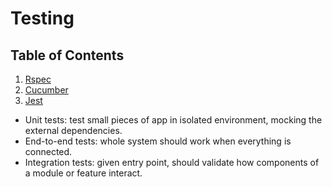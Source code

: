 # Testing

## Table of Contents
1. [Rspec](/rspec.md)
2. [Cucumber](/cucumber.md)
3. [Jest](/jest.md)

* Unit tests: test small pieces of app in isolated environment, mocking the external dependencies.
* End-to-end tests: whole system should work when everything is connected.
* Integration tests: given entry point, should validate how components of a module or feature interact.
